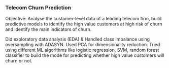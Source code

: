 ### Telecom Churn Prediction
Objective: Analyse the customer-level data of a leading telecom firm, build predictive models to identify the high  value customers at high risk of churn and identify the main indicators of churn.

Did exploratory data analysis (EDA) & Handled class imbalance using oversampling with ADASYN. 
Used PCA for dimensionality reduction.
Tried using different ML algorithms like logistic regression, SVM, random forest classifier to build the mode for predicting whether high value customers will churn or not.

